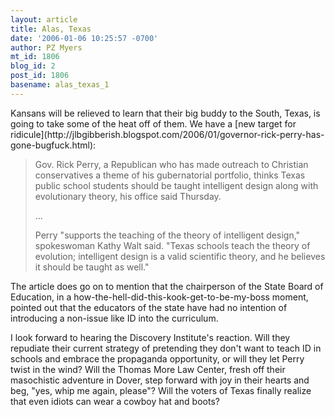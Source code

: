 ```yaml
---
layout: article
title: Alas, Texas
date: '2006-01-06 10:25:57 -0700'
author: PZ Myers
mt_id: 1806
blog_id: 2
post_id: 1806
basename: alas_texas_1
---
```

<p>Kansans will be relieved to learn that their big buddy to the South, Texas, is going to take some of the heat off of them. We have a [new target for ridicule](http://jlbgibberish.blogspot.com/2006/01/governor-rick-perry-has-gone-bugfuck.html):</p>

> <p>Gov. Rick Perry, a Republican who has made outreach to Christian conservatives a theme of his gubernatorial portfolio, thinks Texas public school students should be taught intelligent design along with evolutionary theory, his office said Thursday.</p>
> 
> <p>&hellip;</p>
> 
> <p>Perry "supports the teaching of the theory of intelligent design," spokeswoman Kathy Walt said. "Texas schools teach the theory of evolution; intelligent design is a valid scientific theory, and he believes it should be taught as well."</p>

<p>The article does go on to mention that the chairperson of the State Board of Education, in a how-the-hell-did-this-kook-get-to-be-my-boss moment, pointed out that the educators of the state have had no intention of introducing a non-issue like ID into the curriculum.</p>

<p>I look forward to hearing the Discovery Institute's reaction. Will they repudiate their current strategy of pretending they don't want to teach ID in schools and embrace the propaganda opportunity, or will they let Perry twist in the wind? Will the Thomas More Law Center, fresh off their masochistic adventure in Dover, step forward with joy in their hearts and beg, "yes, whip me again, please"? Will the voters of Texas finally realize that even idiots can wear a cowboy hat and boots?</p>

